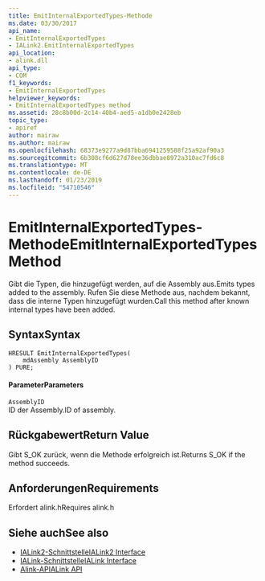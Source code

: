 ```yaml
---
title: EmitInternalExportedTypes-Methode
ms.date: 03/30/2017
api_name:
- EmitInternalExportedTypes
- IALink2.EmitInternalExportedTypes
api_location:
- alink.dll
api_type:
- COM
f1_keywords:
- EmitInternalExportedTypes
helpviewer_keywords:
- EmitInternalExportedTypes method
ms.assetid: 28c8b00d-2c14-40b4-aed5-a1db0e2428eb
topic_type:
- apiref
author: mairaw
ms.author: mairaw
ms.openlocfilehash: 68373e9277a9d87bba6941259588f25a92af90a3
ms.sourcegitcommit: 6b308cf6d627d78ee36dbbae8972a310ac7fd6c8
ms.translationtype: MT
ms.contentlocale: de-DE
ms.lasthandoff: 01/23/2019
ms.locfileid: "54710546"
---
```

# <a name="emitinternalexportedtypes-method"></a><span data-ttu-id="37df0-102">EmitInternalExportedTypes-Methode</span><span class="sxs-lookup"><span data-stu-id="37df0-102">EmitInternalExportedTypes Method</span></span>
<span data-ttu-id="37df0-103">Gibt die Typen, die hinzugefügt werden, auf die Assembly aus.</span><span class="sxs-lookup"><span data-stu-id="37df0-103">Emits types added to the assembly.</span></span> <span data-ttu-id="37df0-104">Rufen Sie diese Methode aus, nachdem bekannt, dass die interne Typen hinzugefügt wurden.</span><span class="sxs-lookup"><span data-stu-id="37df0-104">Call this method after known internal types have been added.</span></span>  
  
## <a name="syntax"></a><span data-ttu-id="37df0-105">Syntax</span><span class="sxs-lookup"><span data-stu-id="37df0-105">Syntax</span></span>  
  
```  
HRESULT EmitInternalExportedTypes(  
    mdAssembly AssemblyID  
) PURE;  
```  
  
#### <a name="parameters"></a><span data-ttu-id="37df0-106">Parameter</span><span class="sxs-lookup"><span data-stu-id="37df0-106">Parameters</span></span>  
 `AssemblyID`  
 <span data-ttu-id="37df0-107">ID der Assembly.</span><span class="sxs-lookup"><span data-stu-id="37df0-107">ID of assembly.</span></span>  
  
## <a name="return-value"></a><span data-ttu-id="37df0-108">Rückgabewert</span><span class="sxs-lookup"><span data-stu-id="37df0-108">Return Value</span></span>  
 <span data-ttu-id="37df0-109">Gibt S_OK zurück, wenn die Methode erfolgreich ist.</span><span class="sxs-lookup"><span data-stu-id="37df0-109">Returns S_OK if the method succeeds.</span></span>  
  
## <a name="requirements"></a><span data-ttu-id="37df0-110">Anforderungen</span><span class="sxs-lookup"><span data-stu-id="37df0-110">Requirements</span></span>  
 <span data-ttu-id="37df0-111">Erfordert alink.h</span><span class="sxs-lookup"><span data-stu-id="37df0-111">Requires alink.h</span></span>  
  
## <a name="see-also"></a><span data-ttu-id="37df0-112">Siehe auch</span><span class="sxs-lookup"><span data-stu-id="37df0-112">See also</span></span>
- [<span data-ttu-id="37df0-113">IALink2-Schnittstelle</span><span class="sxs-lookup"><span data-stu-id="37df0-113">IALink2 Interface</span></span>](../../../../docs/framework/unmanaged-api/alink/ialink2-interface.md)
- [<span data-ttu-id="37df0-114">IALink-Schnittstelle</span><span class="sxs-lookup"><span data-stu-id="37df0-114">IALink Interface</span></span>](../../../../docs/framework/unmanaged-api/alink/ialink-interface.md)
- [<span data-ttu-id="37df0-115">Alink-API</span><span class="sxs-lookup"><span data-stu-id="37df0-115">ALink API</span></span>](../../../../docs/framework/unmanaged-api/alink/index.md)
